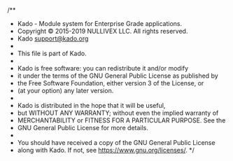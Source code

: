 /**
 * Kado - Module system for Enterprise Grade applications.
 * Copyright © 2015-2019 NULLIVEX LLC. All rights reserved.
 * Kado <support@kado.org>
 *
 * This file is part of Kado.
 *
 * Kado is free software: you can redistribute it and/or modify
 * it under the terms of the GNU General Public License as published by
 * the Free Software Foundation, either version 3 of the License, or
 * (at your option) any later version.
 *
 * Kado is distributed in the hope that it will be useful,
 * but WITHOUT ANY WARRANTY; without even the implied warranty of
 * MERCHANTABILITY or FITNESS FOR A PARTICULAR PURPOSE.  See the
 * GNU General Public License for more details.
 *
 * You should have received a copy of the GNU General Public License
 * along with Kado.  If not, see <https://www.gnu.org/licenses/>.
 */

